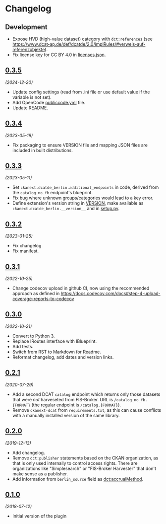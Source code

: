 # Changelog

## Development

- Expose HVD (high-value dataset) category with `dct:references` (see https://www.dcat-ap.de/def/dcatde/2.0/implRules/#verweis-auf-referenzobjekte).
- Fix license key for CC BY 4.0 in [licenses.json](ckanext/dcatde_berlin/mappings/licenses.json).

## [0.3.5](https://github.com/berlinonline/ckanext-dcatde_berlin/releases/tag/0.3.5)

_(2024-12-20)_

- Update config settings (read from .ini file or use default value if the variable is not set).
- Add OpenCode [publiccode.yml](publiccode.yml) file.
- Update README.

## [0.3.4](https://github.com/berlinonline/ckanext-dcatde_berlin/releases/tag/0.3.4)

_(2023-05-19)_

- Fix packaging to ensure VERSION file and mapping JSON files are included in built distributions.

## [0.3.3](https://github.com/berlinonline/ckanext-dcatde_berlin/releases/tag/0.3.3)

_(2023-05-11)_

- Set `ckanext.dcatde_berlin.additional_endpoints` in code, derived from the `catalog_no_fb` endpoint's blueprint.
- Fix bug where unknown groups/categories would lead to a key error.
- Define extension's version string in [VERSION](VERSION), make available as `ckanext.dcatde_berlin.__version__` and in [setup.py](setup.py).

## [0.3.2](https://github.com/berlinonline/ckanext-dcatde_berlin/releases/tag/0.3.2)

_(2023-01-25)_

- Fix changelog.
- Fix manifest.

## [0.3.1](https://github.com/berlinonline/ckanext-dcatde_berlin/releases/tag/0.3.1)

_(2022-10-25)_

- Change codecov upload in github CI, now using the recommended approach as defined in https://docs.codecov.com/docs#step-4-upload-coverage-reports-to-codecov

## [0.3.0](https://github.com/berlinonline/ckanext-dcatde_berlin/releases/tag/0.3.0)

_(2022-10-21)_

- Convert to Python 3.
- Replace IRoutes interface with IBlueprint.
- Add tests.
- Switch from RST to Markdown for Readme.
- Reformat changelog, add dates and version links.

## [0.2.1](https://github.com/berlinonline/ckanext-dcatde_berlin/releases/tag/v0.2.1)

_(2020-07-29)_

- Add a second DCAT `catalog` endpoint which returns only those datasets that were _not_ harveseted from FIS-Broker. URL is `/catalog_no_fb.{FORMAT}` (the regular endpoint is `/catalog.{FORMAT}`).
- Remove `ckanext-dcat` from `requirements.txt`, as this can cause conflicts with a manually installed version of the same library.

## [0.2.0](https://github.com/berlinonline/ckanext-dcatde_berlin/releases/tag/v0.2.0)

_(2019-12-13)_

- Add changelog.
- Remove `dct:publisher` statements based on the CKAN organization, as that is only used internally to control access rights. There are organizations like "Simplesearch" or "FIS-Broker Harvester" that don't make sense as a publisher.
- Add information from `berlin_source` field as [dct:accrualMethod](https://www.dublincore.org/specifications/dublin-core/dcmi-terms/2012-06-14/?v=terms#terms-accrualMethod).

## [0.1.0](https://github.com/berlinonline/ckanext-dcatde_berlin/releases/tag/v0.1.0)

_(2018-07-12)_

- Initial version of the plugin